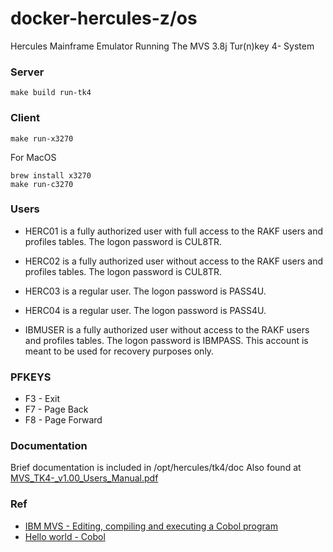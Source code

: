 # docker-hercules-z/os

Hercules Mainframe Emulator Running The MVS 3.8j Tur(n)key 4- System

### Server

```
make build run-tk4
```

### Client

```
make run-x3270
```

For MacOS

```
brew install x3270
make run-c3270
```

### Users

* HERC01 is a fully authorized user with full access to the RAKF users and profiles tables. The logon password is CUL8TR.

* HERC02 is a fully authorized user without access to the RAKF users and profiles tables. The logon password is CUL8TR.

* HERC03 is a regular user. The logon password is PASS4U.

* HERC04 is a regular user. The logon password is PASS4U.

* IBMUSER is a fully authorized user without access to the RAKF users and profiles tables. The logon password is IBMPASS. This account is meant to be used for recovery purposes only.

### PFKEYS

* F3 - Exit
* F7 - Page Back
* F8 - Page Forward

### Documentation

Brief documentation is included in /opt/hercules/tk4/doc Also found at [MVS_TK4-_v1.00_Users_Manual.pdf](http://wotho.ethz.ch/tk4-/MVS_TK4-_v1.00_Users_Manual.pdf)


### Ref

* [IBM MVS - Editing, compiling and executing a Cobol program](https://www.youtube.com/watch?v=YA3FQOzr0ag)
* [Hello world - Cobol](https://youtu.be/exAp0Ddbi-c)

